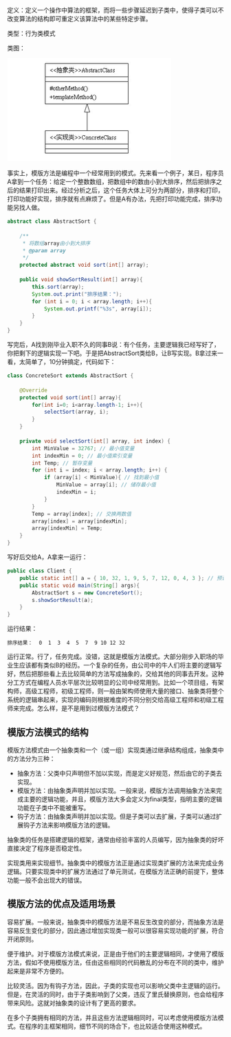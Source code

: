 定义：定义一个操作中算法的框架，而将一些步骤延迟到子类中，使得子类可以不改变算法的结构即可重定义该算法中的某些特定步骤。  

类型：行为类模式  

类图：

![](../assets/designpattern5.jpg)

事实上，模版方法是编程中一个经常用到的模式。先来看一个例子，某日，程序员A拿到一个任务：给定一个整数数组，把数组中的数由小到大排序，然后把排序之后的结果打印出来。经过分析之后，这个任务大体上可分为两部分，排序和打印，打印功能好实现，排序就有点麻烦了。但是A有办法，先把打印功能完成，排序功能另找人做。

```java
abstract class AbstractSort {  

    /**
     * 将数组array由小到大排序
     * @param array
     */  
    protected abstract void sort(int[] array);  

    public void showSortResult(int[] array){  
        this.sort(array);  
        System.out.print("排序结果：");  
        for (int i = 0; i < array.length; i++){  
            System.out.printf("%3s", array[i]);  
        }  
    }  
}
```
写完后，A找到刚毕业入职不久的同事B说：有个任务，主要逻辑我已经写好了，你把剩下的逻辑实现一下吧。于是把AbstractSort类给B，让B写实现。B拿过来一看，太简单了，10分钟搞定，代码如下：

```java
class ConcreteSort extends AbstractSort {  

    @Override  
    protected void sort(int[] array){  
        for(int i=0; i<array.length-1; i++){  
            selectSort(array, i);  
        }  
    }  

    private void selectSort(int[] array, int index) {  
        int MinValue = 32767; // 最小值变量  
        int indexMin = 0; // 最小值索引变量  
        int Temp; // 暂存变量  
        for (int i = index; i < array.length; i++) {  
            if (array[i] < MinValue){ // 找到最小值  
                MinValue = array[i]; // 储存最小值  
                indexMin = i;   
            }  
        }  
        Temp = array[index]; // 交换两数值  
        array[index] = array[indexMin];  
        array[indexMin] = Temp;  
    }  
}  
```

写好后交给A，A拿来一运行：

```java
public class Client {  
    public static int[] a = { 10, 32, 1, 9, 5, 7, 12, 0, 4, 3 }; // 预设数据数组  
    public static void main(String[] args){  
        AbstractSort s = new ConcreteSort();  
        s.showSortResult(a);  
    }  
}  
```
运行结果：

```
排序结果：  0  1  3  4  5  7  9 10 12 32
```
运行正常。行了，任务完成。没错，这就是模版方法模式。大部分刚步入职场的毕业生应该都有类似B的经历。一个复杂的任务，由公司中的牛人们将主要的逻辑写好，然后把那些看上去比较简单的方法写成抽象的，交给其他的同事去开发。这种分工方式在编程人员水平层次比较明显的公司中经常用到。比如一个项目组，有架构师，高级工程师，初级工程师，则一般由架构师使用大量的接口、抽象类将整个系统的逻辑串起来，实现的编码则根据难度的不同分别交给高级工程师和初级工程师来完成。怎么样，是不是用到过模版方法模式？

## 模版方法模式的结构

模版方法模式由一个抽象类和一个（或一组）实现类通过继承结构组成，抽象类中的方法分为三种：

- 抽象方法：父类中只声明但不加以实现，而是定义好规范，然后由它的子类去实现。
- 模版方法：由抽象类声明并加以实现。一般来说，模版方法调用抽象方法来完成主要的逻辑功能，并且，模版方法大多会定义为final类型，指明主要的逻辑功能在子类中不能被重写。
- 钩子方法：由抽象类声明并加以实现。但是子类可以去扩展，子类可以通过扩展钩子方法来影响模版方法的逻辑。

抽象类的任务是搭建逻辑的框架，通常由经验丰富的人员编写，因为抽象类的好坏直接决定了程序是否稳定性。

实现类用来实现细节。抽象类中的模版方法正是通过实现类扩展的方法来完成业务逻辑。只要实现类中的扩展方法通过了单元测试，在模版方法正确的前提下，整体功能一般不会出现大的错误。

## 模版方法的优点及适用场景

容易扩展。一般来说，抽象类中的模版方法是不易反生改变的部分，而抽象方法是容易反生变化的部分，因此通过增加实现类一般可以很容易实现功能的扩展，符合开闭原则。

便于维护。对于模版方法模式来说，正是由于他们的主要逻辑相同，才使用了模版方法，假如不使用模版方法，任由这些相同的代码散乱的分布在不同的类中，维护起来是非常不方便的。

比较灵活。因为有钩子方法，因此，子类的实现也可以影响父类中主逻辑的运行。但是，在灵活的同时，由于子类影响到了父类，违反了里氏替换原则，也会给程序带来风险。这就对抽象类的设计有了更高的要求。

在多个子类拥有相同的方法，并且这些方法逻辑相同时，可以考虑使用模版方法模式。在程序的主框架相同，细节不同的场合下，也比较适合使用这种模式。
